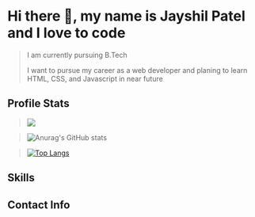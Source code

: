 # Hi there 👋, my name is Jayshil Patel and I love to code
>I am currently pursuing B.Tech 
>
>I want to pursue my career as a web developer and planing to learn HTML, CSS, and Javascript in near future

## Profile Stats 
>![](https://komarev.com/ghpvc/?username=Jayshil-Patel&color=blue)

>![Anurag's GitHub stats](https://github-readme-stats.vercel.app/api?username=Jayshil-Patel&hide=contribs,prs,issues&theme=dracula)

>[![Top Langs](https://github-readme-stats.vercel.app/api/top-langs/?username=Jayshil-Patel&layout=compact)](https://github.com/anuraghazra/github-readme-stats)

## Skills
>

## Contact Info
